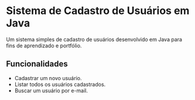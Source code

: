 # Sistema de Cadastro de Usuários em Java

Um sistema simples de cadastro de usuários desenvolvido em Java para fins de aprendizado e portfólio.

## Funcionalidades

- Cadastrar um novo usuário.
- Listar todos os usuários cadastrados.
- Buscar um usuário por e-mail.